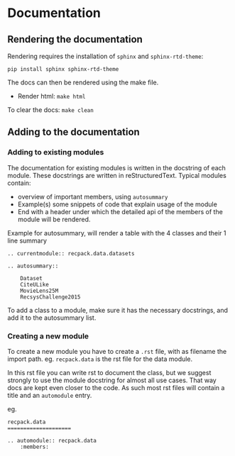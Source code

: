 # Documentation

## Rendering the documentation
Rendering requires the installation of `sphinx` and `sphinx-rtd-theme`:
```
pip install sphinx sphinx-rtd-theme
```

The docs can then be rendered using the make file.
* Render html: `make html`

To clear the docs: `make clean`

## Adding to the documentation

### Adding to existing modules
The documentation for existing modules is written in the docstring of each module.
These docstrings are written in reStructuredText. Typical modules contain:
* overview of important members, using `autosummary`
* Example(s) some snippets of code that explain usage of the module
* End with a header under which the detailed api of the members of the module will be rendered.


Example for autosummary, will render a table with the 4 classes and their 1 line summary
```
.. currentmodule:: recpack.data.datasets

.. autosummary::

    Dataset
    CiteULike
    MovieLens25M
    RecsysChallenge2015
```

To add a class to a module, make sure it has the necessary docstrings, and add it to the autosummary list.

### Creating a new module
To create a new module you have to create a `.rst` file, with as filename the import path.
eg. `recpack.data` is the rst file for the data module.

In this rst file you can write rst to document the class, but we suggest strongly to use the module docstring for almost all use cases. That way docs are kept even closer to the code.
As such most rst files will contain a title and an `automodule` entry.

eg.

```
recpack.data
====================

.. automodule:: recpack.data
    :members:
```
